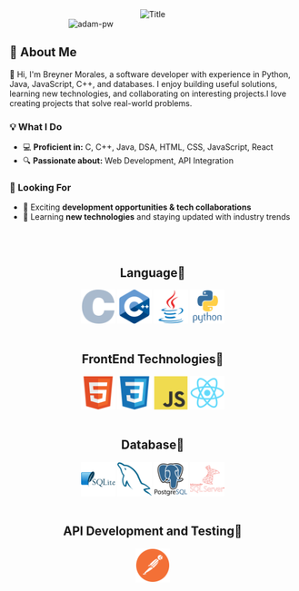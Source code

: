 

<!--Header Name GIF or Animation-->
<div align="center">
  <img src="https://readme-typing-svg.herokuapp.com?font=Architects+Daughter&color=%ffffff&size=30&center=true&vCenter=true&height=60&width=700&lines=Heyyy!+I'm+Breyner+Morales;Welcome+to+my+profile!" alt="Title"></img>
</div>


<!--GIF -->
<div style="display: flex; justify-content: flex-end;">
  <img align="right" src="https://github.com/Adam-pw/Adam-pw/blob/main/animation_500_kxa883sd.gif" width='400' alt="adam-pw"   />    
</div>


<!--- About me-->
## 🚀 About Me  

👋 Hi, I'm Breyner Morales, a software developer with experience in Python, Java, JavaScript, C++, and databases. I enjoy building useful solutions, learning new technologies, and collaborating on interesting projects.I love creating projects that solve real-world problems.

### 💡 What I Do  
- 💻 **Proficient in:** C, C++, Java, DSA, HTML, CSS, JavaScript, React  
- 🔍 **Passionate about:** Web Development, API Integration  

### 🚀 Looking For  
- 💼 Exciting **development opportunities & tech collaborations**  
- 📖 Learning **new technologies** and staying updated with industry trends  

<br><br>


<!---Language-->
<div align="center">
  <h2 align="center">Language🚀</h2>
  <img src="https://github.com/devicons/devicon/blob/master/icons/c/c-original.svg" alt="C" width="60">
  <img src="https://github.com/devicons/devicon/blob/master/icons/cplusplus/cplusplus-original.svg" alt="C++" width="60">
  <img src="https://github.com/devicons/devicon/blob/master/icons/java/java-original.svg" alt="Java" width="60">
  <img src="https://github.com/devicons/devicon/blob/master/icons/python/python-original-wordmark.svg" alt="Java" width="60">
</div>
<br>


<!--FrontEnd Technologies-->
<div align="center">
  <h2 align="center">FrontEnd Technologies🚀</h2>
  <img src="https://github.com/devicons/devicon/blob/master/icons/html5/html5-original.svg" alt="HTML" width="60">
  <img src="https://github.com/devicons/devicon/blob/master/icons/css3/css3-original.svg" alt="CSS" width="60">
  
  <img src="https://github.com/devicons/devicon/blob/master/icons/javascript/javascript-original.svg" alt="JavaScript" width="60">
  <img src="https://github.com/devicons/devicon/blob/master/icons/react/react-original.svg" alt="React" width="60">      
</div>
<br>


<!--Database-->
<div align="center">
  <h2 align="center">Database🚀</h2>
  <img src="https://github.com/devicons/devicon/blob/master/icons/sqlite/sqlite-original-wordmark.svg" alt="Sqlite" width="60">
  <img src="https://github.com/devicons/devicon/blob/master/icons/mysql/mysql-original.svg" alt="MySQL" width="60">
  <img src="https://github.com/devicons/devicon/blob/master/icons/postgresql/postgresql-original-wordmark.svg" alt="Postgre" width="60">
  <img src="https://github.com/devicons/devicon/blob/master/icons/microsoftsqlserver/microsoftsqlserver-line-wordmark.svg" alt="Postgre" width="60">
</div>
<br>


<!--API Development and Testing-->
<div align="center">
  <h2 align="center">API Development and Testing🚀</h2>
  <img src="https://github.com/devicons/devicon/blob/master/icons/postman/postman-original.svg" alt="postman" width="60">
</div>
<br>
